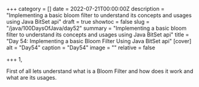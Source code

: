 +++
category = []
date = 2022-07-21T00:00:00Z
description = "Implementing a basic bloom filter to understand its concepts and usages using Java BitSet api"
draft = true
showtoc = false
slug = "/java/100DaysOfJava/day52"
summary = "Implementing a basic bloom filter to understand its concepts and usages using Java BitSet api"
title = "Day 54: Implementing a basic Bloom Filter Using Java BitSet api"
[cover]
alt = "Day54"
caption = "Day54"
image = ""
relative = false

+++
1,




First of all lets understand what is a Bloom Filter and how does it work and what are its usages.